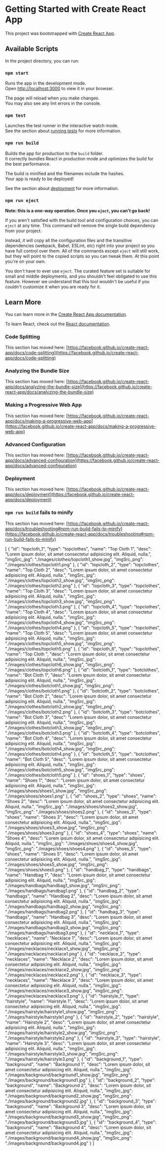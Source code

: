 # Getting Started with Create React App

This project was bootstrapped with [Create React App](https://github.com/facebook/create-react-app).

## Available Scripts

In the project directory, you can run:

### `npm start`

Runs the app in the development mode.\
Open [http://localhost:3000](http://localhost:3000) to view it in your browser.

The page will reload when you make changes.\
You may also see any lint errors in the console.

### `npm test`

Launches the test runner in the interactive watch mode.\
See the section about [running tests](https://facebook.github.io/create-react-app/docs/running-tests) for more information.

### `npm run build`

Builds the app for production to the `build` folder.\
It correctly bundles React in production mode and optimizes the build for the best performance.

The build is minified and the filenames include the hashes.\
Your app is ready to be deployed!

See the section about [deployment](https://facebook.github.io/create-react-app/docs/deployment) for more information.

### `npm run eject`

**Note: this is a one-way operation. Once you `eject`, you can't go back!**

If you aren't satisfied with the build tool and configuration choices, you can `eject` at any time. This command will remove the single build dependency from your project.

Instead, it will copy all the configuration files and the transitive dependencies (webpack, Babel, ESLint, etc) right into your project so you have full control over them. All of the commands except `eject` will still work, but they will point to the copied scripts so you can tweak them. At this point you're on your own.

You don't have to ever use `eject`. The curated feature set is suitable for small and middle deployments, and you shouldn't feel obligated to use this feature. However we understand that this tool wouldn't be useful if you couldn't customize it when you are ready for it.

## Learn More

You can learn more in the [Create React App documentation](https://facebook.github.io/create-react-app/docs/getting-started).

To learn React, check out the [React documentation](https://reactjs.org/).

### Code Splitting

This section has moved here: [https://facebook.github.io/create-react-app/docs/code-splitting](https://facebook.github.io/create-react-app/docs/code-splitting)

### Analyzing the Bundle Size

This section has moved here: [https://facebook.github.io/create-react-app/docs/analyzing-the-bundle-size](https://facebook.github.io/create-react-app/docs/analyzing-the-bundle-size)

### Making a Progressive Web App

This section has moved here: [https://facebook.github.io/create-react-app/docs/making-a-progressive-web-app](https://facebook.github.io/create-react-app/docs/making-a-progressive-web-app)

### Advanced Configuration

This section has moved here: [https://facebook.github.io/create-react-app/docs/advanced-configuration](https://facebook.github.io/create-react-app/docs/advanced-configuration)

### Deployment

This section has moved here: [https://facebook.github.io/create-react-app/docs/deployment](https://facebook.github.io/create-react-app/docs/deployment)

### `npm run build` fails to minify

This section has moved here: [https://facebook.github.io/create-react-app/docs/troubleshooting#npm-run-build-fails-to-minify](https://facebook.github.io/create-react-app/docs/troubleshooting#npm-run-build-fails-to-minify)






[
 {
  "id": "topcloth_1",
  "type": "topclothes",
  "name": "Top Cloth 1",
  "desc": "Lorem ipsum dolor, sit amet consectetur adipisicing elit. Aliquid, nulla.",
  "imgSrc_jpg": "./images/clothes/topcloth1_show.jpg",
  "imgSrc_png": "./images/clothes/topcloth1.png"
 },
 {
  "id": "topcloth_2",
  "type": "topclothes",
  "name": "Top Cloth 2",
  "desc": "Lorem ipsum dolor, sit amet consectetur adipisicing elit. Aliquid, nulla.",
  "imgSrc_jpg": "./images/clothes/topcloth2_show.jpg",
  "imgSrc_png": "./images/clothes/topcloth2.png"
 },
 {
  "id": "topcloth_3",
  "type": "topclothes",
  "name": "Top Cloth 3",
  "desc": "Lorem ipsum dolor, sit amet consectetur adipisicing elit. Aliquid, nulla.",
  "imgSrc_jpg": "./images/clothes/topcloth3_show.jpg",
  "imgSrc_png": "./images/clothes/topcloth3.png"
 },
 {
  "id": "topcloth_4",
  "type": "topclothes",
  "name": "Top Cloth 4",
  "desc": "Lorem ipsum dolor, sit amet consectetur adipisicing elit. Aliquid, nulla.",
  "imgSrc_jpg": "./images/clothes/topcloth4_show.jpg",
  "imgSrc_png": "./images/clothes/topcloth4.png"
 },
 {
  "id": "topcloth_5",
  "type": "topclothes",
  "name": "Top Cloth 5",
  "desc": "Lorem ipsum dolor, sit amet consectetur adipisicing elit. Aliquid, nulla.",
  "imgSrc_jpg": "./images/clothes/topcloth5_show.jpg",
  "imgSrc_png": "./images/clothes/topcloth5.png"
 },
 {
  "id": "topcloth_6",
  "type": "topclothes",
  "name": "Top Cloth ",
  "desc": "Lorem ipsum dolor, sit amet consectetur adipisicing elit. Aliquid, nulla.",
  "imgSrc_jpg": "./images/clothes/topcloth6_show.jpg",
  "imgSrc_png": "./images/clothes/topcloth6.png"
 },
 {
  "id": "botcloth_1",
  "type": "botclothes",
  "name": "Bot Cloth 1",
  "desc": "Lorem ipsum dolor, sit amet consectetur adipisicing elit. Aliquid, nulla.",
  "imgSrc_jpg": "./images/clothes/botcloth1_show.jpg",
  "imgSrc_png": "./images/clothes/botcloth1.png"
 },
 {
  "id": "botcloth_2",
  "type": "botclothes",
  "name": "Bot Cloth 2",
  "desc": "Lorem ipsum dolor, sit amet consectetur adipisicing elit. Aliquid, nulla.",
  "imgSrc_jpg": "./images/clothes/botcloth2_show.jpg",
  "imgSrc_png": "./images/clothes/botcloth2.png"
 },
 {
  "id": "botcloth_3",
  "type": "botclothes",
  "name": "Bot Cloth 3",
  "desc": "Lorem ipsum dolor, sit amet consectetur adipisicing elit. Aliquid, nulla.",
  "imgSrc_jpg": "./images/clothes/botcloth3_show.jpg",
  "imgSrc_png": "./images/clothes/botcloth3.png"
 },
 {
  "id": "botcloth_4",
  "type": "botclothes",
  "name": "Bot Cloth 4",
  "desc": "Lorem ipsum dolor, sit amet consectetur adipisicing elit. Aliquid, nulla.",
  "imgSrc_jpg": "./images/clothes/botcloth4_show.jpg",
  "imgSrc_png": "./images/clothes/botcloth4.png"
 },
 {
  "id": "botcloth_5",
  "type": "botclothes",
  "name": "Bot Cloth 5",
  "desc": "Lorem ipsum dolor, sit amet consectetur adipisicing elit. Aliquid, nulla.",
  "imgSrc_jpg": "./images/clothes/botcloth5_show.jpg",
  "imgSrc_png": "./images/clothes/botcloth5.png"
 },
 {
  "id": "shoes_1",
  "type": "shoes",
  "name": "Shoes 1",
  "desc": "Lorem ipsum dolor, sit amet consectetur adipisicing elit. Aliquid, nulla.",
  "imgSrc_jpg": "./images/shoes/shoes1_show.jpg",
  "imgSrc_png": "./images/shoes/shoes1.png"
 },
 {
  "id": "shoes_2",
  "type": "shoes",
  "name": "Shoes 2",
  "desc": "Lorem ipsum dolor, sit amet consectetur adipisicing elit. Aliquid, nulla.",
  "imgSrc_jpg": "./images/shoes/shoes2_show.jpg",
  "imgSrc_png": "./images/shoes/shoes2.png"
 },
 {
  "id": "shoes_3",
  "type": "shoes",
  "name": "Shoes 3",
  "desc": "Lorem ipsum dolor, sit amet consectetur adipisicing elit. Aliquid, nulla.",
  "imgSrc_jpg": "./images/shoes/shoes3_show.jpg",
  "imgSrc_png": "./images/shoes/shoes3.png"
 },
 {
  "id": "shoes_4",
  "type": "shoes",
  "name": "Shoes 4",
  "desc": "Lorem ipsum dolor, sit amet consectetur adipisicing elit. Aliquid, nulla.",
  "imgSrc_jpg": "./images/shoes/shoes4_show.jpg",
  "imgSrc_png": "./images/shoes/shoes4.png"
 },
 {
  "id": "shoes_5",
  "type": "shoes",
  "name": "Shoes 5",
  "desc": "Lorem ipsum dolor, sit amet consectetur adipisicing elit. Aliquid, nulla.",
  "imgSrc_jpg": "./images/shoes/shoes5_show.jpg",
  "imgSrc_png": "./images/shoes/shoes5.png"
 },
 {
  "id": "handbag_1",
  "type": "handbags",
  "name": "Handbag 1",
  "desc": "Lorem ipsum dolor, sit amet consectetur adipisicing elit. Aliquid, nulla.",
  "imgSrc_jpg": "./images/handbags/handbag1_show.jpg",
  "imgSrc_png": "./images/handbags/handbag1.png"
 },
 {
  "id": "handbag_2",
  "type": "handbags",
  "name": "Handbag 2",
  "desc": "Lorem ipsum dolor, sit amet consectetur adipisicing elit. Aliquid, nulla.",
  "imgSrc_jpg": "./images/handbags/handbag2_show.jpg",
  "imgSrc_png": "./images/handbags/handbag2.png"
 },
 {
  "id": "handbag_3",
  "type": "handbags",
  "name": "Handbag 3",
  "desc": "Lorem ipsum dolor, sit amet consectetur adipisicing elit. Aliquid, nulla.",
  "imgSrc_jpg": "./images/handbags/handbag3_show.jpg",
  "imgSrc_png": "./images/handbags/handbag3.png"
 },
 {
  "id": "necklace_1",
  "type": "necklaces",
  "name": "Necklace 1",
  "desc": "Lorem ipsum dolor, sit amet consectetur adipisicing elit. Aliquid, nulla.",
  "imgSrc_jpg": "./images/necklaces/necklace1_show.jpg",
  "imgSrc_png": "./images/necklaces/necklace1.png"
 },
 {
  "id": "necklace_2",
  "type": "necklaces",
  "name": "Necklace 2",
  "desc": "Lorem ipsum dolor, sit amet consectetur adipisicing elit. Aliquid, nulla.",
  "imgSrc_jpg": "./images/necklaces/necklace2_show.jpg",
  "imgSrc_png": "./images/necklaces/necklace2.png"
 },
 {
  "id": "necklace_3",
  "type": "necklaces",
  "name": "Necklace 3",
  "desc": "Lorem ipsum dolor, sit amet consectetur adipisicing elit. Aliquid, nulla.",
  "imgSrc_jpg": "./images/necklaces/necklace3_show.jpg",
  "imgSrc_png": "./images/necklaces/necklace3.png"
 },
 {
  "id": "hairstyle_1",
  "type": "hairstyle",
  "name": "Hairstyle 1",
  "desc": "Lorem ipsum dolor, sit amet consectetur adipisicing elit. Aliquid, nulla.",
  "imgSrc_jpg": "./images/hairstyle/hairstyle1_show.jpg",
  "imgSrc_png": "./images/hairstyle/hairstyle1.png"
 },
 {
  "id": "hairstyle_2",
  "type": "hairstyle",
  "name": "Hairstyle 2",
  "desc": "Lorem ipsum dolor, sit amet consectetur adipisicing elit. Aliquid, nulla.",
  "imgSrc_jpg": "./images/hairstyle/hairstyle2_show.jpg",
  "imgSrc_png": "./images/hairstyle/hairstyle2.png"
 },
 {
  "id": "hairstyle_3",
  "type": "hairstyle",
  "name": "Hairstyle 3",
  "desc": "Lorem ipsum dolor, sit amet consectetur adipisicing elit. Aliquid, nulla.",
  "imgSrc_jpg": "./images/hairstyle/hairstyle3_show.jpg",
  "imgSrc_png": "./images/hairstyle/hairstyle3.png"
 },
 {
  "id": "background_1",
  "type": "background",
  "name": "Background 1",
  "desc": "Lorem ipsum dolor, sit amet consectetur adipisicing elit. Aliquid, nulla.",
  "imgSrc_jpg": "./images/background/background1_show.jpg",
  "imgSrc_png": "./images/background/background1.jpg"
 },
 {
  "id": "background_2",
  "type": "background",
  "name": "Background 2",
  "desc": "Lorem ipsum dolor, sit amet consectetur adipisicing elit. Aliquid, nulla.",
  "imgSrc_jpg": "./images/background/background2_show.jpg",
  "imgSrc_png": "./images/background/background2.jpg"
 },
 {
  "id": "background_3",
  "type": "background",
  "name": "Background 3",
  "desc": "Lorem ipsum dolor, sit amet consectetur adipisicing elit. Aliquid, nulla.",
  "imgSrc_jpg": "./images/background/background3_show.jpg",
  "imgSrc_png": "./images/background/background3.jpg"
 },
 {
  "id": "background_4",
  "type": "background",
  "name": "Background 4",
  "desc": "Lorem ipsum dolor, sit amet consectetur adipisicing elit. Aliquid, nulla.",
  "imgSrc_jpg": "./images/background/background4_show.jpg",
  "imgSrc_png": "./images/background/background4.jpg"
 }
]